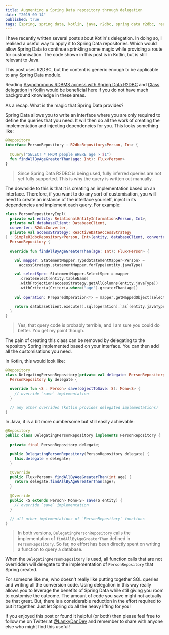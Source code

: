 ```yaml
---
title: Augmenting a Spring Data repository through delegation
date: "2019-09-14"
published: true
tags: [spring, spring data, kotlin, java, r2dbc, spring data r2dbc, reactive, reactive streams, spring boot]
---
```


I have recently written several posts about Kotlin's delegation. In doing so, I realised a useful way to apply it to Spring Data repositories. Which would allow Spring Data to continue sprinkling some magic while providing a route for customisation. The code shown in this post is in Kotlin, but is still relevant to Java.

This post uses R2DBC, but the content is generic enough to be applicable to any Spring Data module.

Reading [Asynchronous RDBMS access with Spring Data R2DBC](https://lankydan.dev/2019/02/16/asynchronous-rdbms-access-with-spring-data-r2dbc) and [Class delegation in Kotlin](https://lankydan.dev/class-delegation-in-kotlin) would be beneficial here if you do not have much background knowledge in these areas.

As a recap. What is the magic that Spring Data provides?

Spring Data allows you to write an interface where you are only required to define the queries that you need. It will then do all the work of creating the implementation and injecting dependencies for you. This looks something like:

```kotlin
@Repository
interface PersonRepository : R2dbcRepository<Person, Int> {

  @Query("SELECT * FROM people WHERE age > $1")
  fun findAllByAgeGreaterThan(age: Int): Flux<Person>
}
```

> Since Spring Data R2DBC is being used, fully inferred queries are not yet fully supported. This is why the query is written out manually.

The downside to this is that it is creating an implementation based on an interface. Therefore, if you want to do any sort of customisation, you will need to create an instance of the interface yourself, inject in its dependencies and implement each query. For example:

```kotlin
class PersonRepositoryImpl(
  private val entity: RelationalEntityInformation<Person, Int>,
  private val databaseClient: DatabaseClient,
  converter: R2dbcConverter,
  private val accessStrategy: ReactiveDataAccessStrategy
) : SimpleR2dbcRepository<Person, Int>(entity, databaseClient, converter, accessStrategy),
  PersonRepository {

  override fun findAllByAgeGreaterThan(age: Int): Flux<Person> {

    val mapper: StatementMapper.TypedStatementMapper<Person> =
      accessStrategy.statementMapper.forType(entity.javaType)

    val selectSpec: StatementMapper.SelectSpec = mapper
      .createSelect(entity.tableName)
      .withProjection(accessStrategy.getAllColumns(entity.javaType))
      .withCriteria(Criteria.where("age").greaterThan(age))

    val operation: PreparedOperation<*> = mapper.getMappedObject(selectSpec)

    return databaseClient.execute().sql(operation).`as`(entity.javaType).fetch().all()
  }
}
```

> Yes, that query code is probably terrible, and I am sure you could do better. You get my point though.

The pain of creating this class can be removed by delegating to the repository Spring implemented based on your interface. You can then add all the customisations you need.

In Kotlin, this would look like:

```kotlin
@Repository
class DelegatingPersonRepository(private val delegate: PersonRepository) :
  PersonRepository by delegate {

  override fun <S : Person> save(objectToSave: S): Mono<S> {
    // override `save` implementation
  }

  // any other overrides (kotlin provides delegated implementations)
}
```

In Java, it is a bit more cumbersome but still easily achievable:

```java
@Repository
public class DelegatingPersonRepository implements PersonRepository {

  private final PersonRepository delegate;

  public DelegatingPersonRepository(PersonRepository delegate) {
    this.delegate = delegate;
  }

  @Override
  public Flux<Person> findAllByAgeGreaterThan(int age) {
    return delegate.findAllByAgeGreaterThan(age);
  }

  @Override
  public <S extends Person> Mono<S> save(S entity) {
    // override `save` implementation
  }

  // all other implementations of `PersonRepository` functions
}
```

> In both versions, `DelegatingPersonRepository` calls the implementation of `findAllByAgeGreaterThan` defined in `PersonRepository`. So far, no effort has been directly spent on writing a function to query a database.

When the `DelegatingPersonRepository` is used, all function calls that are not overridden will delegate to the implementation of `PersonRepository` that Spring created.

For someone like me, who doesn't really like putting together SQL queries and writing all the conversion code. Using delegation in this way really allows you to leverage the benefits of Spring Data while still giving you room to customise the outcome. The amount of code you save might not actually be that great. But, there is a considerable reduction in the effort required to put it together. Just let Spring do all the heavy lifting for you!

If you enjoyed this post or found it helpful (or both) then please feel free to follow me on Twitter at [@LankyDanDev](https://twitter.com/LankyDanDev) and remember to share with anyone else who might find this useful!
